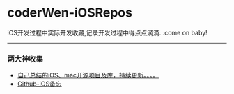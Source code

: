 # coderWen-iOSRepos
iOS开发过程中实际开发收藏,记录开发过程中得点点滴滴...come on baby!

---

### 两大神收集
- [自己总结的iOS、mac开源项目及库，持续更新。。。。](https://github.com/Tim9Liu9/TimLiu-iOS)
- [Github-iOS备忘](http://github.ibireme.com/github/list/ios/#)
